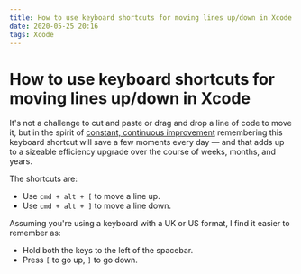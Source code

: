 ```yaml
---
title: How to use keyboard shortcuts for moving lines up/down in Xcode
date: 2020-05-25 20:16
tags: Xcode
---
```


# How to use keyboard shortcuts for moving lines up/down in Xcode

It's not a challenge to cut and paste or drag and drop a line of code to move it, but in the spirit of [constant, continuous improvement](https://lifehacker.com/get-better-at-getting-better-the-kaizen-productivity-p-1672205148) remembering this keyboard shortcut will save a few moments every day — and that adds up to a sizeable efficiency upgrade over the course of weeks, months, and years.

The shortcuts are:

* Use `cmd + alt + [` to move a line up.
* Use `cmd + alt + ]` to move a line down.

Assuming you're using a keyboard with a UK or US format, I find it easier to remember as:

* Hold both the keys to the left of the spacebar.
* Press `[` to go up, `]` to go down.
